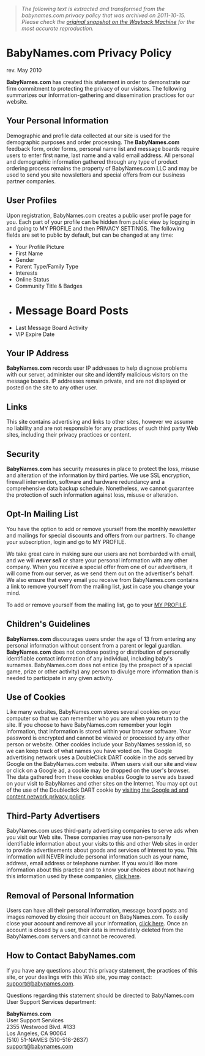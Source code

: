 > *The following text is extracted and transformed from the babynames.com privacy policy that was archived on 2011-10-15. Please check the [original snapshot on the Wayback Machine](https://web.archive.org/web/20111015053009id_/http%3A//www.babynames.com/user/privacy.php) for the most accurate reproduction.*

# BabyNames.com Privacy Policy

rev. May 2010

 **BabyNames.com** has created this statement in order to demonstrate our firm commitment to protecting the privacy of our visitors. The following summarizes our information-gathering and dissemination practices for our website.

## Your Personal Information

Demographic and profile data collected at our site is used for the demographic purposes and order processing. The **BabyNames.com** feedback form, order forms, personal name list and message boards require users to enter first name, last name and a valid email address. All personal and demographic information gathered through any type of product ordering process remains the property of BabyNames.com LLC and may be used to send you site newsletters and special offers from our business partner companies. 

## User Profiles

Upon registration, BabyNames.com creates a public user profile page for you. Each part of your profile can be hidden from public view by logging in and going to MY PROFILE and then PRIVACY SETTINGS. The following fields are set to public by default, but can be changed at any time: 

  * Your Profile Picture
  * First Name
  * Gender
  * Parent Type/Family Type
  * Interests
  * Online Status
  * Community Title & Badges
  * # Message Board Posts
  * Last Message Board Activity
  * VIP Expire Date



## Your IP Address

**BabyNames.com** records user IP addresses to help diagnose problems with our server, administer our site and identify malicious visitors on the message boards. IP addresses remain private, and are not displayed or posted on the site to any other user.

## Links

This site contains advertising and links to other sites, however we assume no liability and are not responsible for any practices of such third party Web sites, including their privacy practices or content.

## Security

**BabyNames.com** has security measures in place to protect the loss, misuse and alteration of the information by third parties. We use SSL encryption, firewall intervention, software and hardware redundancy and a comprehensive data backup schedule. Nonetheless, we cannot guarantee the protection of such information against loss, misuse or alteration.

## Opt-In Mailing List

You have the option to add or remove yourself from the monthly newsletter and mailings for special discounts and offers from our partners. To change your subscription, login and go to MY PROFILE.

We take great care in making sure our users are not bombarded with email, and we will **_never sell_** or share your personal information with any other company. When you receive a special offer from one of our advertisers, it will come from our server, as we send them out on the advertiser's behalf. We also ensure that every email you receive from BabyNames.com contains a link to remove yourself from the mailing list, just in case you change your mind.

To add or remove yourself from the mailing list, go to your [MY PROFILE](http://www.babynames.com/user/myprofile.php).

## Children's Guidelines

**BabyNames.com** discourages users under the age of 13 from entering any personal information without consent from a parent or legal guardian. **BabyNames.com** does not condone posting or distribution of personally identifiable contact information of any individual, including baby's surnames. BabyNames.com does not entice (by the prospect of a special game, prize or other activity) any person to divulge more information than is needed to participate in any given activity.

## Use of Cookies

Like many websites, BabyNames.com stores several cookies on your computer so that we can remember who you are when you return to the site. If you choose to have BabyNames.com remember your login information, that information is stored within your browser software. Your password is encrypted and cannot be viewed or processed by any other person or website. Other cookies include your BabyNames session id, so we can keep track of what names you have voted on. The Google advertising network uses a DoubleClick DART cookie in the ads served by Google on the BabyNames.com website. When users visit our site and view or click on a Google ad, a cookie may be dropped on the user's browser. The data gathered from these cookies enables Google to serve ads based on your visit to BabyNames and other sites on the Internet. You may opt out of the use of the Doubleclick DART cookie by [visiting the Google ad and content network privacy policy](http://www.google.com/privacy_ads.html).

## Third-Party Advertisers

BabyNames.com uses third-party advertising companies to serve ads when you visit our Web site. These companies may use non-personally identifiable information about your visits to this and other Web sites in order to provide advertisements about goods and services of interest to you. This information will NEVER include personal information such as your name, address, email address or telephone number. If you would like more information about this practice and to know your choices about not having this information used by these companies, [click here](http://networkadvertising.org/consumer/opt_out.asp).

## Removal of Personal Information

Users can have all their personal information, message board posts and images removed by closing their account on BabyNames.com. To easily close your account and remove all your information, [click here](https://web.archive.org/user/removeme.php). Once an account is closed by a user, their data is immediately deleted from the BabyNames.com servers and cannot be recovered.

## How to Contact BabyNames.com

If you have any questions about this privacy statement, the practices of this site, or your dealings with this Web site, you may contact: [support@babynames.com](mailto:support@babynames.com).

Questions regarding this statement should be directed to BabyNames.com User Support Services department:

**BabyNames.com**  
User Support Services  
2355 Westwood Blvd. #133  
Los Angeles, CA 90064  
(510) 51-NAMES (510-516-2637)  
[support@babynames.com](mailto:support@babynames.com)
